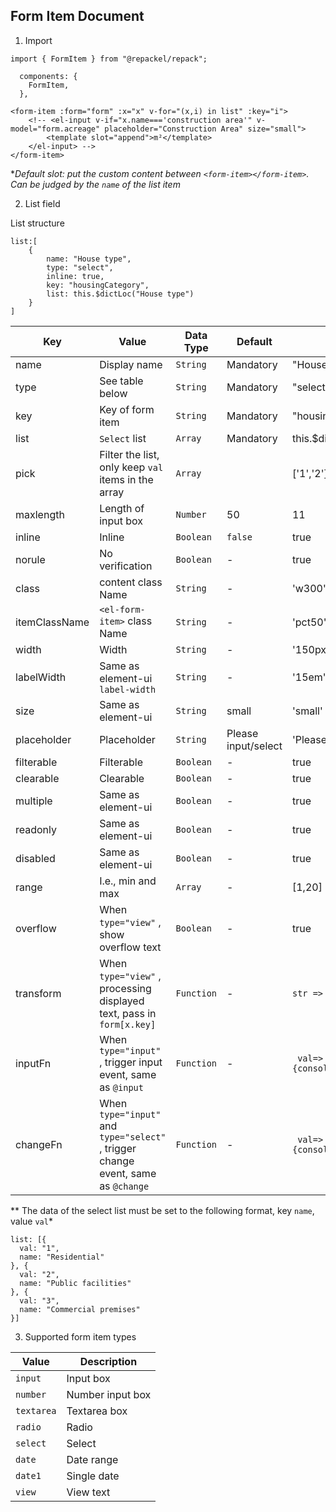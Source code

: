 ## **Form Item** Document

1. Import 
```
import { FormItem } from "@repackel/repack";

  components: {
    FormItem,
  },
```
```
<form-item :form="form" :x="x" v-for="(x,i) in list" :key="i">
    <!-- <el-input v-if="x.name==='construction area'" v-model="form.acreage" placeholder="Construction Area" size="small">
        <template slot="append">m²</template>
    </el-input> -->
</form-item>
```

**Default slot: put the custom content between `<form-item></form-item>`. Can be judged by the `name` of the list item*

2. List field

List structure
```
list:[
    {
        name: "House type",
        type: "select",
        inline: true,
        key: "housingCategory",
        list: this.$dictLoc("House type")
    }
]

```

| Key | Value | Data Type | Default | Example |
| --- | --- | --- |--- | --- |
| name | Display name | `String` | Mandatory |"House type" |
| type | See table below | `String`| Mandatory | "select" |
| key | Key of form item | `String` | Mandatory | "housingCategory"  |
| list | `Select` list | `Array` | Mandatory | this.$dictLoc("House type") |
| pick | Filter the list, only keep `val` items in the array | `Array` |   | ['1','2'] |
| maxlength | Length of input box | `Number`| 50| 11 |
| inline | Inline | `Boolean` | `false` | true  |
| norule | No verification | `Boolean` | - | true  |
| class | content class Name | `String` | - | 'w300'  |
| itemClassName | `<el-form-item>` class Name | `String` | - | 'pct50'  |
| width | Width | `String` | - | '150px'  |
| labelWidth | Same as element-ui `label-width` | `String` | - | '15em'  |
| size | Same as element-ui | `String` | small | 'small'  |
| placeholder | Placeholder | `String` | Please input/select | 'Please input'  |
| filterable | Filterable | `Boolean` | - | true  |
| clearable | Clearable | `Boolean` | - | true  |
| multiple | Same as element-ui | `Boolean` | - | true  |
| readonly | Same as element-ui | `Boolean` | - | true  |
| disabled | Same as element-ui | `Boolean` | - | true  |
| range | I.e., min and max | `Array` | - | [1,20]  |
| overflow | When `type="view"` , show overflow text | `Boolean` | - | true  |
| transform | When `type="view"` , processing displayed text, pass in `form[x.key]` | `Function` | - | `str => str.substr(0,4)`  |
| inputFn | When `type="input"` , trigger input event, same as `@input` | `Function` | - | ` val=>{console.log('input=>',val)}`  |
| changeFn | When `type="input"` and `type="select"` , trigger change event, same as `@change` | `Function` | - | ` val=>{console.log('change=>',val)}` |

** The data of the select list must be set to the following format, key `name`, value `val`*

```
list: [{
  val: "1",
  name: "Residential"
}, {
  val: "2",
  name: "Public facilities"
}, {
  val: "3",
  name: "Commercial premises"
}]
```

3. Supported form item types

| Value | Description |
| -- | -- |
| `input` | Input box |
| `number` | Number input box |
| `textarea` | Textarea box |
| `radio` | Radio |
| `select`| Select | 
| `date`| Date range | 
| `date1`| Single date |
| `view` | View text |